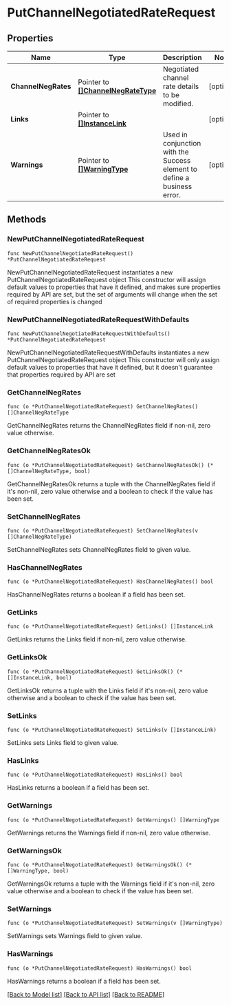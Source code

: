 # PutChannelNegotiatedRateRequest

## Properties

Name | Type | Description | Notes
------------ | ------------- | ------------- | -------------
**ChannelNegRates** | Pointer to [**[]ChannelNegRateType**](ChannelNegRateType.md) | Negotiated channel rate details to be modified. | [optional] 
**Links** | Pointer to [**[]InstanceLink**](InstanceLink.md) |  | [optional] 
**Warnings** | Pointer to [**[]WarningType**](WarningType.md) | Used in conjunction with the Success element to define a business error. | [optional] 

## Methods

### NewPutChannelNegotiatedRateRequest

`func NewPutChannelNegotiatedRateRequest() *PutChannelNegotiatedRateRequest`

NewPutChannelNegotiatedRateRequest instantiates a new PutChannelNegotiatedRateRequest object
This constructor will assign default values to properties that have it defined,
and makes sure properties required by API are set, but the set of arguments
will change when the set of required properties is changed

### NewPutChannelNegotiatedRateRequestWithDefaults

`func NewPutChannelNegotiatedRateRequestWithDefaults() *PutChannelNegotiatedRateRequest`

NewPutChannelNegotiatedRateRequestWithDefaults instantiates a new PutChannelNegotiatedRateRequest object
This constructor will only assign default values to properties that have it defined,
but it doesn't guarantee that properties required by API are set

### GetChannelNegRates

`func (o *PutChannelNegotiatedRateRequest) GetChannelNegRates() []ChannelNegRateType`

GetChannelNegRates returns the ChannelNegRates field if non-nil, zero value otherwise.

### GetChannelNegRatesOk

`func (o *PutChannelNegotiatedRateRequest) GetChannelNegRatesOk() (*[]ChannelNegRateType, bool)`

GetChannelNegRatesOk returns a tuple with the ChannelNegRates field if it's non-nil, zero value otherwise
and a boolean to check if the value has been set.

### SetChannelNegRates

`func (o *PutChannelNegotiatedRateRequest) SetChannelNegRates(v []ChannelNegRateType)`

SetChannelNegRates sets ChannelNegRates field to given value.

### HasChannelNegRates

`func (o *PutChannelNegotiatedRateRequest) HasChannelNegRates() bool`

HasChannelNegRates returns a boolean if a field has been set.

### GetLinks

`func (o *PutChannelNegotiatedRateRequest) GetLinks() []InstanceLink`

GetLinks returns the Links field if non-nil, zero value otherwise.

### GetLinksOk

`func (o *PutChannelNegotiatedRateRequest) GetLinksOk() (*[]InstanceLink, bool)`

GetLinksOk returns a tuple with the Links field if it's non-nil, zero value otherwise
and a boolean to check if the value has been set.

### SetLinks

`func (o *PutChannelNegotiatedRateRequest) SetLinks(v []InstanceLink)`

SetLinks sets Links field to given value.

### HasLinks

`func (o *PutChannelNegotiatedRateRequest) HasLinks() bool`

HasLinks returns a boolean if a field has been set.

### GetWarnings

`func (o *PutChannelNegotiatedRateRequest) GetWarnings() []WarningType`

GetWarnings returns the Warnings field if non-nil, zero value otherwise.

### GetWarningsOk

`func (o *PutChannelNegotiatedRateRequest) GetWarningsOk() (*[]WarningType, bool)`

GetWarningsOk returns a tuple with the Warnings field if it's non-nil, zero value otherwise
and a boolean to check if the value has been set.

### SetWarnings

`func (o *PutChannelNegotiatedRateRequest) SetWarnings(v []WarningType)`

SetWarnings sets Warnings field to given value.

### HasWarnings

`func (o *PutChannelNegotiatedRateRequest) HasWarnings() bool`

HasWarnings returns a boolean if a field has been set.


[[Back to Model list]](../README.md#documentation-for-models) [[Back to API list]](../README.md#documentation-for-api-endpoints) [[Back to README]](../README.md)


